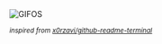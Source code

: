 <div align="justify">
<picture>
    <source media="(prefers-color-scheme: dark)" srcset="https://i.ibb.co/DbhtKKt/output-gif.gif">
    <source media="(prefers-color-scheme: light)" srcset="https://i.ibb.co/DbhtKKt/output-gif.gif">
    <img alt="GIFOS" src="https://i.ibb.co/DbhtKKt/output-gif.gif">
</picture>

<sub><i>inspired from [x0rzavi/github-readme-terminal](https://github.com/x0rzavi/github-readme-terminal)</i></sub>

</div>

<!-- Image deletion URL: https://ibb.co/pPcxXXx/f1dc476cee201ff87498055c1df8707e -->